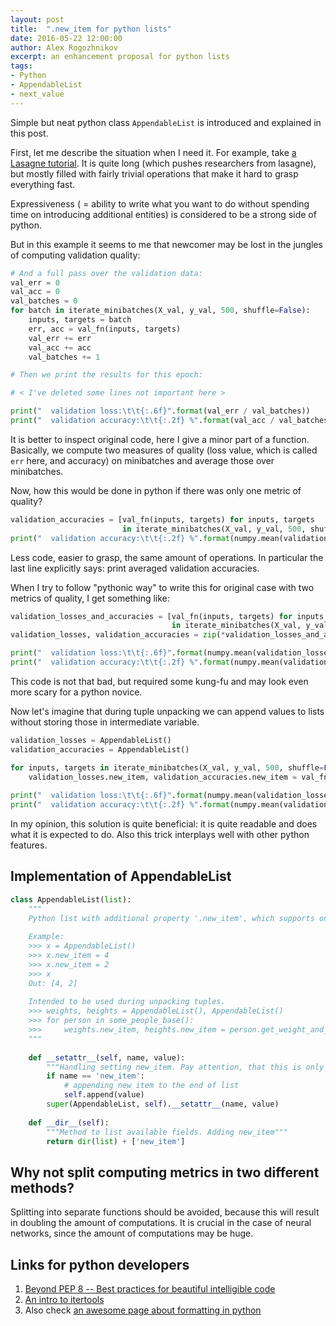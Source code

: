```yaml
---
layout: post
title:  ".new_item for python lists"
date: 2016-05-22 12:00:00
author: Alex Rogozhnikov
excerpt: an enhancement proposal for python lists
tags: 
- Python
- AppendableList
- next_value
---
```


Simple but neat python class `AppendableList` is introduced 
and explained in this post.

First, let me describe the situation when I need it.
 For example, take [a Lasagne tutorial](https://github.com/Lasagne/Lasagne/blob/5a009f98cb479c6c39157027de830a83462dabc0/examples/mnist.py).
 It is quite long (which pushes researchers from lasagne), but mostly filled with fairly trivial operations that make it hard to grasp everything fast.
 
Expressiveness ( = ability to write what you want to do without spending time on introducing additional entities) 
is considered to be a strong side of python.
 
But in this example it seems to me that newcomer may be lost in the jungles of computing validation quality:  

```python
# And a full pass over the validation data:
val_err = 0
val_acc = 0
val_batches = 0
for batch in iterate_minibatches(X_val, y_val, 500, shuffle=False):
    inputs, targets = batch
    err, acc = val_fn(inputs, targets)
    val_err += err
    val_acc += acc
    val_batches += 1

# Then we print the results for this epoch:

# < I've deleted some lines not important here >

print("  validation loss:\t\t{:.6f}".format(val_err / val_batches))
print("  validation accuracy:\t\t{:.2f} %".format(val_acc / val_batches * 100))
```

It is better to inspect original code, here I give a minor part of a function.  
Basically, we compute two measures of quality (loss value, which is called `err` here, and accuracy) 
on minibatches and average those over minibatches.

Now, how this would be done in python if there was only one metric of quality?

```python
validation_accuracies = [val_fn(inputs, targets) for inputs, targets
                         in iterate_minibatches(X_val, y_val, 500, shuffle=False)]
print("  validation accuracy:\t\t{:.2f} %".format(numpy.mean(validation_accuracies) * 100))
```

Less code, easier to grasp, the same amount of operations.
In particular the last line explicitly says: print averaged validation accuracies.
 
When I try to follow "pythonic way" to write this for original case with two metrics of quality, 
  I get something like:
  
```python
validation_losses_and_accuracies = [val_fn(inputs, targets) for inputs, targets
                                    in iterate_minibatches(X_val, y_val, 500, shuffle=False)]
validation_losses, validation_accuracies = zip(*validation_losses_and_accuracies)

print("  validation loss:\t\t{:.6f}".format(numpy.mean(validation_losses)))
print("  validation accuracy:\t\t{:.2f} %".format(numpy.mean(validation_accuracies) * 100.))
```

This code is not that bad, but required some kung-fu and may look even more scary for a python novice. 

Now let's imagine that during tuple unpacking we can append values 
to lists without storing those in intermediate variable.   
 
```python
validation_losses = AppendableList()
validation_accuracies = AppendableList()

for inputs, targets in iterate_minibatches(X_val, y_val, 500, shuffle=False):
    validation_losses.new_item, validation_accuracies.new_item = val_fn(inputs, targets)
    
print("  validation loss:\t\t{:.6f}".format(numpy.mean(validation_losses)))
print("  validation accuracy:\t\t{:.2f} %".format(numpy.mean(validation_accuracies) * 100.))
```

In my opinion, this solution is quite beneficial: it is quite readable and does what it is expected to do.
Also this trick interplays well with other python features. 
 

## Implementation of __AppendableList__

```python
class AppendableList(list):
    """
    Python list with additional property '.new_item', which supports only setting, not getting.
    
    Example: 
    >>> x = AppendableList()
    >>> x.new_item = 4
    >>> x.new_item = 2
    >>> x
    Out: [4, 2]
    
    Intended to be used during unpacking tuples.
    >>> weights, heights = AppendableList(), AppendableList()
    >>> for person in some_people_base():
    >>>     weights.new_item, heights.new_item = person.get_weight_and_height()    
    """
    
    def __setattr__(self, name, value):
        """Handling setting new_item. Pay attention, that this is only a readable property """
        if name == 'new_item':
            # appending new item to the end of list
            self.append(value)
        super(AppendableList, self).__setattr__(name, value)
        
    def __dir__(self):
        """Method to list available fields. Adding new_item"""
        return dir(list) + ['new_item']
```


## Why not split computing metrics in two different methods?
 
Splitting into separate functions should be avoided, because this will result in doubling the amount of computations.
It is crucial in the case of neural networks, since the amount of computations may be huge. 
 

## Links for python developers

1. [Beyond PEP 8 -- Best practices for beautiful intelligible code](https://www.youtube.com/watch?v=wf-BqAjZb8M)
2. [An intro to itertools](http://www.blog.pythonlibrary.org/2016/04/20/python-201-an-intro-to-itertools/)
3. Also check [an awesome page about formatting in python](https://pyformat.info/)  